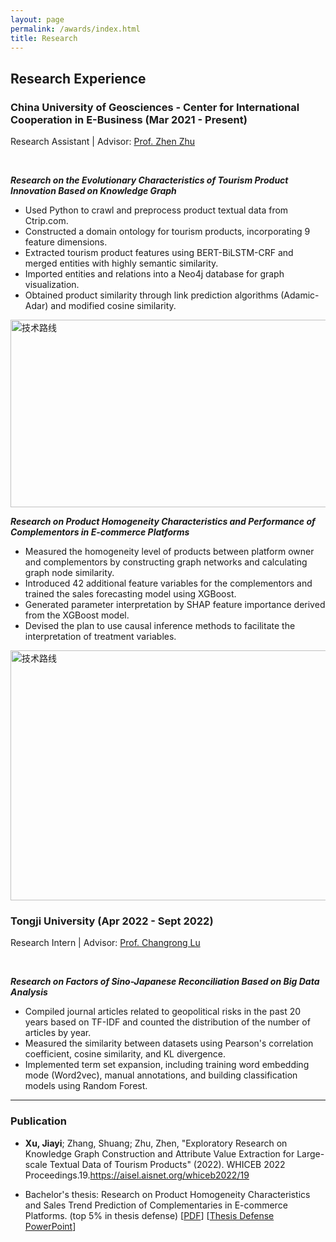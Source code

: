 ```yaml
---
layout: page
permalink: /awards/index.html
title: Research
---
```

## Research Experience
### **China University of Geosciences - Center for International Cooperation in E-Business** (Mar 2021 - Present)<br>
Research Assistant | Advisor: [Prof. Zhen Zhu](https://grzy.cug.edu.cn/zhuzhen/zh_CN/index.htm)

<br>

**<em>Research on the Evolutionary Characteristics of Tourism Product Innovation Based on Knowledge Graph</em>**      
- Used Python to crawl and preprocess product textual data from Ctrip.com.
- Constructed a domain ontology for tourism products, incorporating 9 feature dimensions.
- Extracted tourism product features using BERT-BiLSTM-CRF and merged entities with highly semantic similarity.
- Imported entities and relations into a Neo4j database for graph visualization.
- Obtained product similarity through link prediction algorithms (Adamic-Adar) and modified cosine similarity. <br>
 <img src="https://jiayixu17.github.io/file/map3.png" width = "600" height = "300" alt="技术路线" align=center />
 
<br>

**<em>Research on Product Homogeneity Characteristics and Performance of Complementors in E-commerce Platforms</em>**
- Measured the homogeneity level of products between platform owner and complementors by constructing graph networks and calculating graph node similarity.
- Introduced 42 additional feature variables for the complementors and trained the sales forecasting model using XGBoost.
- Generated parameter interpretation by SHAP feature importance derived from the XGBoost model.
- Devised the plan to use causal inference methods to facilitate the interpretation of treatment variables. <br>
 <img src="https://jiayixu17.github.io/file/map4.png" width = "600" height = "400" alt="技术路线" align=center />

<br>

### **Tongji University** (Apr 2022 - Sept 2022)<br>
Research Intern | Advisor: [Prof. Changrong Lu](https://www.linkedin.com/in/drchangronglu/?locale=en_US)

<br>

**<em>Research on Factors of Sino-Japanese Reconciliation Based on Big Data Analysis</em>**
- Compiled journal articles related to geopolitical risks in the past 20 years based on TF-IDF and counted the distribution of the number of articles by year.
- Measured the similarity between datasets using Pearson's correlation coefficient, cosine similarity, and KL divergence.
- Implemented term set expansion, including training word embedding mode (Word2vec), manual annotations, and building classification models using Random Forest.
  
---

### Publication
- **Xu, Jiayi**; Zhang, Shuang; Zhu, Zhen, "Exploratory Research on Knowledge Graph Construction and Attribute Value Extraction for Large-scale Textual Data of Tourism Products" (2022). WHICEB 2022 Proceedings.19.<https://aisel.aisnet.org/whiceb2022/19><br>

- Bachelor's thesis: Research on Product Homogeneity Characteristics and Sales Trend Prediction of Complementaries in E-commerce Platforms. (top 5% in thesis defense) [[PDF](https://jiayixu17.github.io/file/Bachelor_thesis.pdf)]  [[Thesis Defense PowerPoint](https://jiayixu17.github.io/file/Presentation.pdf)]<br>
